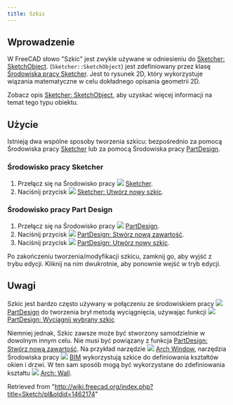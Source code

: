 ```yaml
---
title: Szkic
---
```

## Wprowadzenie

W FreeCAD słowo "Szkic" jest zwykle używane w odniesieniu do [Sketcher: SketchObject](/Sketcher_SketchObject "Sketcher SketchObject"). (`Sketcher::SketchObject`) jest zdefiniowany przez klasę [Środowiska pracy Sketcher](/Sketcher_Workbench/pl "Sketcher Workbench/pl"). Jest to rysunek 2D, który wykorzystuje wiązania matematyczne w celu dokładnego opisania geometrii 2D.

Zobacz opis [Sketcher: SketchObject](/Sketcher_SketchObject "Sketcher SketchObject"), aby uzyskać więcej informacji na temat tego typu obiektu.

## Użycie

Istnieją dwa wspólne sposoby tworzenia szkicu: bezpośrednio za pomocą Środowiska pracy [Sketcher](/Sketcher_Workbench/pl "Sketcher Workbench/pl") lub za pomocą Środowiska pracy [PartDesign](/PartDesign_Workbench/pl "PartDesign Workbench/pl").

### Środowisko pracy Sketcher

1. Przełącz się na Środowisko pracy ![](/images/Workbench_Sketcher.svg) [Sketcher](/Sketcher_Workbench/pl "Sketcher Workbench/pl").
2. Naciśnij przycisk ![](/images/Sketcher_NewSketch.svg) [Sketcher: Utwórz nowy szkic](/Sketcher_NewSketch/pl "Sketcher NewSketch/pl").

### Środowisko pracy Part Design

1. Przełącz się na Środowisko pracy ![](/images/Workbench_PartDesign.svg) [PartDesign](/PartDesign_Workbench "PartDesign Workbench").
2. Naciśnij przycisk ![](/images/PartDesign_Body.svg) [PartDesign: Stwórz nową zawartość](/PartDesign_Body/pl "PartDesign Body/pl").
3. Naciśnij przycisk ![](/images/PartDesign_NewSketch.svg) [PartDesign: Utwórz nowy szkic](/PartDesign_NewSketch "PartDesign NewSketch").

Po zakończeniu tworzenia/modyfikacji szkicu, zamknij go, aby wyjść z trybu edycji. Kliknij na nim dwukrotnie, aby ponownie wejść w tryb edycji.

## Uwagi

Szkic jest bardzo często używany w połączeniu ze środowiskiem pracy ![](/images/Workbench_PartDesign.svg) [PartDesign](/PartDesign_Workbench/pl "PartDesign Workbench/pl") do tworzenia brył metodą wyciągnięcia, używając funkcji ![](/images/PartDesign_Pad.svg) [PartDesign: Wyciągnij wybrany szkic](/PartDesign_Pad/pl "PartDesign Pad/pl")

Niemniej jednak, Szkic zawsze może być stworzony samodzielnie w dowolnym innym celu. Nie musi być powiązany z funkcja [PartDesign: Stwórz nową zawartość](/PartDesign_Body/pl "PartDesign Body/pl"). Na przykład narzędzie ![](/images/Arch_Window.svg) [Arch Window](/Arch_Window "Arch Window"), narzędzia Środowiska pracy ![](/images/Workbench_BIM.svg) [BIM](/BIM_Workbench/pl "BIM Workbench/pl") wykorzystują szkice do definiowania kształtów okien i drzwi. W ten sam sposób mogą być wykorzystane do zdefiniowania kształtu ![](/images/Arch_Wall.svg) [Arch: Wall](/Arch_Wall "Arch Wall").

Retrieved from "<http://wiki.freecad.org/index.php?title=Sketch/pl&oldid=1462174>"